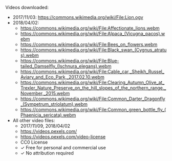 Videos downloaded:
 - 2017/11/03: https://commons.wikimedia.org/wiki/File:Lion.ogv
 - 2018/04/02:
   - https://commons.wikimedia.org/wiki/File:Affectionate_lions.webm
   - https://commons.wikimedia.org/wiki/File:Alpaca_(Vicugna_pacos).webm
   - https://commons.wikimedia.org/wiki/File:Bees_on_flowers.webm
   - https://commons.wikimedia.org/wiki/File:Black_swan_(Cygnus_atratus).webm
   - https://commons.wikimedia.org/wiki/File:Blue-tailed_Damselfly_(Ischnura_elegans).webm
   - https://commons.wikimedia.org/wiki/File:Cable_car,_Sheikh_Russel_Aviary_and_Eco_Park,_2017.02.10.webm
   - https://commons.wikimedia.org/wiki/File:Clearing_Autumn_Olive_at_Trexler_Nature_Preserve_on_the_hill_slopes_of_the_northern_range._November,_2015.webm
   - https://commons.wikimedia.org/wiki/File:Common_Darter_Dragonfly_(Sympetrum_striolatum).webm
   - https://commons.wikimedia.org/wiki/File:Common_green_bottle_fly_(Phaenicia_sericata).webm
 - All other video files:
   - 2017/11/09, 2018/04/02
   - https://videos.pexels.com/
   - https://videos.pexels.com/video-license
   - CC0 License
   - ✓ Free for personal and commercial use
   - ✓ No attribution required
